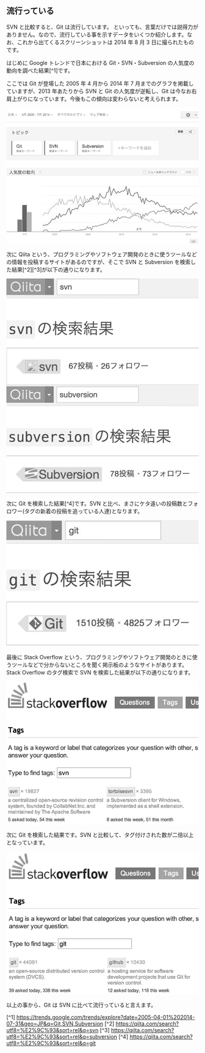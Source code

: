 ## 流行っている

SVN と比較すると、Git は流行しています。
といっても、言葉だけでは説得力がありません。なので、流行している事を示すデータをいくつか紹介します。なお、これから出てくるスクリーンショットは 2014 年 8 月 3 日に撮られたものです。

はじめに Google トレンドで日本における Git・SVN・Subversion の人気度の動向を調べた結果[^1]です。

ここでは Git が登場した 2005 年 4 月から 2014 年 7 月までのグラフを掲載していますが、2013 年あたりから SVN と Git の人気度が逆転し、Git は今なお右肩上がりになっています。今後もこの傾向は変わらないと考えられます。

![Google トレンド](/images/ch2/google-trend.jpg)

次に Qiita という、プログラミングやソフトウェア開発のときに使うツールなどの情報を投稿するサイトがあるのですが、そこで SVN と Subversion を検索した結果[^2][^3]が以下の通りになります。

![Qiita で SVN を検索した結果](/images/ch2/qiita-svn.jpg)

次に Git を検索した結果[^4]です。SVN と比べ、まさにケタ違いの投稿数とフォロワー(タグの新着の投稿を追っている人達)となります。

![Qiita で Git を検索した結果](/images/ch2/qiita-git.jpg)

最後に Stack Overflow という、プログラミングやソフトウェア開発のときに使うツールなどで分からないところを聞く掲示板のようなサイトがあります。
Stack Overflow のタグ検索で SVN を検索した結果が以下の通りになります。

![Stack Overflow で SVN を検索した結果](/images/ch2/stackoverflow-svn.jpg)

次に Git を検索した結果です。SVN と比較して、タグ付けされた数が二倍以上となっています。

![Stack Overflow で Git を検索した結果](/images/ch2/stackoverflow-git.jpg)

以上の事から、Git は SVN に比べて流行っていると言えます。

[^1] https://trends.google.com/trends/explore?date=2005-04-01%202014-07-31&geo=JP&q=Git,SVN,Subversion
[^2] https://qiita.com/search?utf8=%E2%9C%93&sort=rel&q=svn
[^3] https://qiita.com/search?utf8=%E2%9C%93&sort=rel&q=subversion
[^4] https://qiita.com/search?utf8=%E2%9C%93&sort=rel&q=git
